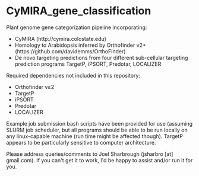 **CyMIRA_gene_classification**
==========================


Plant genome gene categorization pipeline incorporating:
<ul><li>CyMIRA (http://cymira.colostate.edu)</li>
<li>Homology to Arabidopsis inferred by Orthofinder v2+ (https://github.com/davidemms/OrthoFinder)</li>
<li>De novo targeting predictions from four different sub-cellular targeting prediction programs
    TargetP, iPSORT, Predotar, LOCALIZER</li></ul>


Required dependencies not included in this repository:
<ul><li>Orthofinder v≥2</li>
<li>TargetP</li>
<li>iPSORT</li>
<li>Predotar</li>
<li>LOCALIZER</li>
</ul>

Example job submission bash scripts have been provided for use (assuming SLURM job scheduler, but all programs should be able to be run locally on any linux-capable machine (run time might be affected though). TargetP appears to be particularly sensitive to computer architecture.


Please address queries/comments to Joel Sharbrough (jsharbro [at] gmail.com). If you can't get it to work, I'd be happy to assist and/or run it for you.
